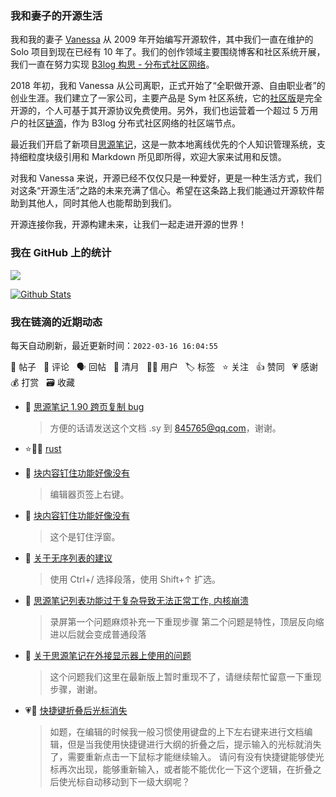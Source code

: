 ### 我和妻子的开源生活

我和我的妻子 [Vanessa](https://github.com/Vanessa219) 从 2009 年开始编写开源软件，其中我们一直在维护的 Solo 项目到现在已经有 10 年了。我们的创作领域主要围绕博客和社区系统开展，我们一直在努力实现 [B3log 构思 - 分布式社区网络](https://ld246.com/article/1546941897596)。

2018 年初，我和 Vanessa 从公司离职，正式开始了“全职做开源、自由职业者”的创业生涯。我们建立了一家公司，主要产品是 Sym 社区系统，它的[社区版](https://github.com/88250/symphony)是完全开源的，个人可基于其开源协议免费使用。另外，我们也运营着一个超过 5 万用户的社区[链滴](https://ld246.com)，作为 B3log 分布式社区网络的社区端节点。

最近我们开启了新项目[思源笔记](https://github.com/siyuan-note/siyuan)，这是一款本地离线优先的个人知识管理系统，支持细粒度块级引用和 Markdown 所见即所得，欢迎大家来试用和反馈。

对我和 Vanessa 来说，开源已经不仅仅只是一种爱好，更是一种生活方式，我们对这条“开源生活”之路的未来充满了信心。希望在这条路上我们能通过开源软件帮助到其他人，同时其他人也能帮助到我们。

开源连接你我，开源构建未来，让我们一起走进开源的世界！

### 我在 GitHub 上的统计

<a title="Hits" target="_blank" href="https://github.com/88250/88250"><img src="https://hits.b3log.org/88250/88250.svg"></a>

[![Github Stats](https://github-readme-stats.vercel.app/api?username=88250&theme=tokyonight&show_icons=true)](https://github.com/88250)

<!--events start -->

### 我在链滴的近期动态

每天自动刷新，最近更新时间：`2022-03-16 16:04:55`

📝 帖子 &nbsp; 💬 评论 &nbsp; 🗣 回帖 &nbsp; 🌙 清月 &nbsp; 👨‍💻 用户 &nbsp; 🏷️ 标签 &nbsp; ⭐️ 关注 &nbsp; 👍 赞同 &nbsp; 💗 感谢 &nbsp; 💰 打赏 &nbsp; 🗃 收藏

* 💬 [思源笔记 1.90 跨页复制 bug](https://ld246.com/article/1647366324751/comment/1647407282613#comments)

  > 方便的话请发送这个文档 .sy 到 845765@qq.com，谢谢。
* ⭐️👨‍💻 [rust](https://ld246.com/member/rust)

  > 
* 💬 [块内容钉住功能好像没有](https://ld246.com/article/1647402420349/comment/1647403341725#comments)

  > 编辑器页签上右键。
* 💬 [块内容钉住功能好像没有](https://ld246.com/article/1647402420349/comment/1647402497688#comments)

  > 这个是钉住浮窗。
* 💬 [关于无序列表的建议](https://ld246.com/article/1647399652382/comment/1647402353221#comments)

  > 使用 Ctrl+/ 选择段落，使用 Shift+↑ 扩选。
* 💬 [思源笔记列表功能过于复杂导致无法正常工作, 内核崩溃](https://ld246.com/article/1647398517824/comment/1647398675057#comments)

  > 录屏第一个问题麻烦补充一下重现步骤 第二个问题是特性，顶层反向缩进以后就会变成普通段落
* 💬 [关于思源笔记在外接显示器上使用的问题](https://ld246.com/article/1642751652635/comment/1647397599144#comments)

  > 这个问题我们这里在最新版上暂时重现不了，请继续帮忙留意一下重现步骤，谢谢。
* 💗📝 [快捷键折叠后光标消失](https://ld246.com/article/1647397123809)

  > 如题，在编辑的时候我一般习惯使用键盘的上下左右键来进行文档编辑，但是当我使用快捷键进行大纲的折叠之后，提示输入的光标就消失了，需要重新点击一下鼠标才能继续输入。 请问有没有快捷键能够使光标再次出现，能够重新输入，或者能不能优化一下这个逻辑，在折叠之后使光标自动移动到下一级大纲呢？


<!--events end -->
